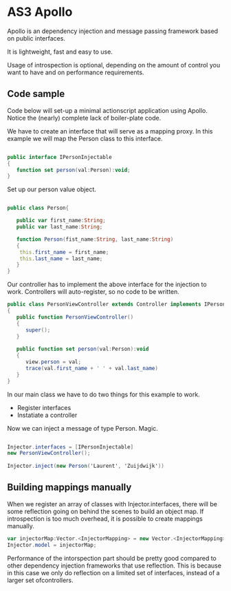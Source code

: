 AS3 Apollo
==========

Apollo is an dependency injection and message passing framework based on public interfaces. 

It is lightweight, fast and easy to use. 

Usage of introspection is optional, depending on the amount of control you want to have and on performance requirements.

Code sample
-----------

Code below will set-up a minimal actionscript application using Apollo. Notice the (nearly) complete lack of boiler-plate code. 

We have to create an interface that will serve as a mapping proxy. In this example we will map the Person class to this interface.

```actionscript

public interface IPersonInjectable
{
   function set person(val:Person):void;
}
``` 

Set up our person value object.

```actionscript

public class Person{

   public var first_name:String;
   public var last_name:String;

   function Person(fist_name:String, last_name:String)
   {
	this.first_name = first_name;
	this.last_name = last_name;
   }
}

```

Our controller has to implement the above interface for the injection to work. Controllers will auto-register, so no code to be written.

```actionscript
public class PersonViewController extends Controller implements IPersonInjectable
{
   public function PersonViewController() 
   {
      super();
   }
 
   public function set person(val:Person):void
   {
      view.person = val;
      trace(val.first_name + ' ' + val.last_name)
   }
}
```

In our main class we have to do two things for this example to work.
- Register interfaces
- Instatiate a controller

Now we can inject a message of type Person. Magic.

```actionscript

Injector.interfaces = [IPersonInjectable]
new PersonViewController();
 
Injector.inject(new Person('Laurent', 'Zuijdwijk'))
```
Building mappings manually
--------------------------

When we register an array of classes with Injector.interfaces, there will be some reflection going on behind the scenes to build an object map. If introspection is too much overhead, it is possible to create mappings manually. 

```actionscript
var injectorMap:Vector.<InjectorMapping> = new Vector.<InjectorMapping>();	injectorMap.push(new InjectorPropertyMapping(IPersonInjectable, 'person', Person));
Injector.model = injectorMap;

```

Performance of the intorspection part should be pretty good compared to other dependency injection frameworks that use reflection. This is because in this case we only do reflection on a limited set of interfaces, instead of a larger set ofcontrollers. 
